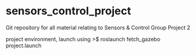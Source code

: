 # sensors_control_project
Git repository for all material relating to Sensors &amp; Control Group Project 2


project environment, launch using >$ roslaunch fetch_gazebo project.launch
